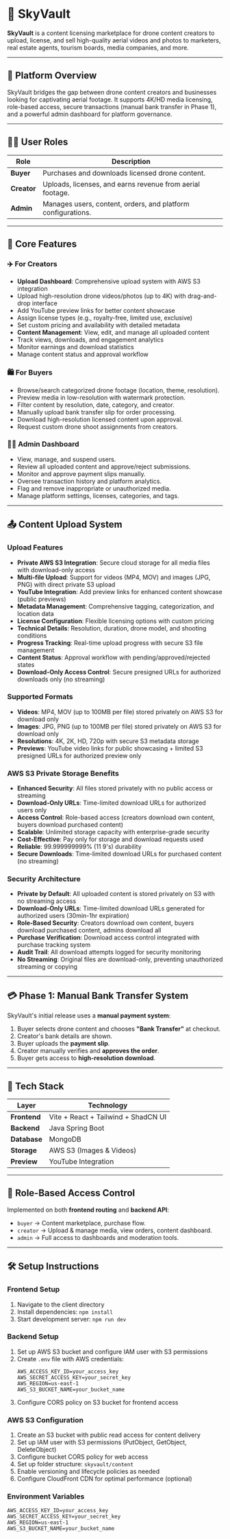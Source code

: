 # 🌌 SkyVault

**SkyVault** is a content licensing marketplace for drone content creators to upload, license, and sell high-quality aerial videos and photos to marketers, real estate agents, tourism boards, media companies, and more.

---

## 🚀 Platform Overview

SkyVault bridges the gap between drone content creators and businesses looking for captivating aerial footage. It supports 4K/HD media licensing, role-based access, secure transactions (manual bank transfer in Phase 1), and a powerful admin dashboard for platform governance.

---

## 🧑‍💼 User Roles

| Role        | Description                                                  |
| ----------- | ------------------------------------------------------------ |
| **Buyer**   | Purchases and downloads licensed drone content.              |
| **Creator** | Uploads, licenses, and earns revenue from aerial footage.    |
| **Admin**   | Manages users, content, orders, and platform configurations. |

---

## 🔑 Core Features

### ✈️ For Creators

- **Upload Dashboard**: Comprehensive upload system with AWS S3 integration
- Upload high-resolution drone videos/photos (up to 4K) with drag-and-drop interface
- Add YouTube preview links for better content showcase
- Assign license types (e.g., royalty-free, limited use, exclusive)
- Set custom pricing and availability with detailed metadata
- **Content Management**: View, edit, and manage all uploaded content
- Track views, downloads, and engagement analytics
- Monitor earnings and download statistics
- Manage content status and approval workflow

### 🛍️ For Buyers

- Browse/search categorized drone footage (location, theme, resolution).
- Preview media in low-resolution with watermark protection.
- Filter content by resolution, date, category, and creator.
- Manually upload bank transfer slip for order processing.
- Download high-resolution licensed content upon approval.
- Request custom drone shoot assignments from creators.

### 🧑‍💻 Admin Dashboard

- View, manage, and suspend users.
- Review all uploaded content and approve/reject submissions.
- Monitor and approve payment slips manually.
- Oversee transaction history and platform analytics.
- Flag and remove inappropriate or unauthorized media.
- Manage platform settings, licenses, categories, and tags.

---

## 📤 Content Upload System

### Upload Features

- **Private AWS S3 Integration**: Secure cloud storage for all media files with download-only access
- **Multi-file Upload**: Support for videos (MP4, MOV) and images (JPG, PNG) with direct private S3 upload
- **YouTube Integration**: Add preview links for enhanced content showcase (public previews)
- **Metadata Management**: Comprehensive tagging, categorization, and location data
- **License Configuration**: Flexible licensing options with custom pricing
- **Technical Details**: Resolution, duration, drone model, and shooting conditions
- **Progress Tracking**: Real-time upload progress with secure S3 file management
- **Content Status**: Approval workflow with pending/approved/rejected states
- **Download-Only Access Control**: Secure presigned URLs for authorized downloads only (no streaming)

### Supported Formats

- **Videos**: MP4, MOV (up to 100MB per file) stored privately on AWS S3 for download only
- **Images**: JPG, PNG (up to 100MB per file) stored privately on AWS S3 for download only
- **Resolutions**: 4K, 2K, HD, 720p with secure S3 metadata storage
- **Previews**: YouTube video links for public showcasing + limited S3 presigned URLs for authorized preview only

### AWS S3 Private Storage Benefits

- **Enhanced Security**: All files stored privately with no public access or streaming
- **Download-Only URLs**: Time-limited download URLs for authorized users only
- **Access Control**: Role-based access (creators download own content, buyers download purchased content)
- **Scalable**: Unlimited storage capacity with enterprise-grade security
- **Cost-Effective**: Pay only for storage and download requests used
- **Reliable**: 99.999999999% (11 9's) durability
- **Secure Downloads**: Time-limited download URLs for purchased content (no streaming)

### Security Architecture

- **Private by Default**: All uploaded content is stored privately on S3 with no streaming access
- **Download-Only URLs**: Time-limited download URLs generated for authorized users (30min-1hr expiration)
- **Role-Based Security**: Creators download own content, buyers download purchased content, admins download all
- **Purchase Verification**: Download access control integrated with purchase tracking system
- **Audit Trail**: All download attempts logged for security monitoring
- **No Streaming**: Original files are download-only, preventing unauthorized streaming or copying

---

## 💳 Phase 1: Manual Bank Transfer System

SkyVault's initial release uses a **manual payment system**:

1. Buyer selects drone content and chooses **"Bank Transfer"** at checkout.
2. Creator's bank details are shown.
3. Buyer uploads the **payment slip**.
4. Creator manually verifies and **approves the order**.
5. Buyer gets access to **high-resolution download**.

---

## 🧱 Tech Stack

| Layer        | Technology                          |
| ------------ | ----------------------------------- |
| **Frontend** | Vite + React + Tailwind + ShadCN UI |
| **Backend**  | Java Spring Boot                    |
| **Database** | MongoDB                             |
| **Storage**  | AWS S3 (Images & Videos)            |
| **Preview**  | YouTube Integration                 |

---

## 🔐 Role-Based Access Control

Implemented on both **frontend routing** and **backend API**:

- `buyer` → Content marketplace, purchase flow.
- `creator` → Upload & manage media, view orders, content dashboard.
- `admin` → Full access to dashboards and moderation tools.

---

## 🛠️ Setup Instructions

### Frontend Setup

1. Navigate to the client directory
2. Install dependencies: `npm install`
3. Start development server: `npm run dev`

### Backend Setup

1. Set up AWS S3 bucket and configure IAM user with S3 permissions
2. Create `.env` file with AWS credentials:
   ```
   AWS_ACCESS_KEY_ID=your_access_key
   AWS_SECRET_ACCESS_KEY=your_secret_key
   AWS_REGION=us-east-1
   AWS_S3_BUCKET_NAME=your_bucket_name
   ```
3. Configure CORS policy on S3 bucket for frontend access

### AWS S3 Configuration

1. Create an S3 bucket with public read access for content delivery
2. Set up IAM user with S3 permissions (PutObject, GetObject, DeleteObject)
3. Configure bucket CORS policy for web access
4. Set up folder structure: `skyvault/content`
5. Enable versioning and lifecycle policies as needed
6. Configure CloudFront CDN for optimal performance (optional)

### Environment Variables

```
AWS_ACCESS_KEY_ID=your_access_key
AWS_SECRET_ACCESS_KEY=your_secret_key
AWS_REGION=us-east-1
AWS_S3_BUCKET_NAME=your_bucket_name
```

